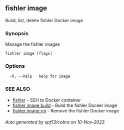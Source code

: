 ## fishler image

Build, list, delete fishler Docker image

### Synopsis

Manage the fishler images

```
fishler image [flags]
```

### Options

```
  -h, --help   help for image
```

### SEE ALSO

* [fishler](fishler.md)	 - SSH to Docker container
* [fishler image build](fishler_image_build.md)	 - Build the fishler Docker image
* [fishler image rm](fishler_image_rm.md)	 - Remove the fishler Docker image

###### Auto generated by spf13/cobra on 10-Nov-2023

